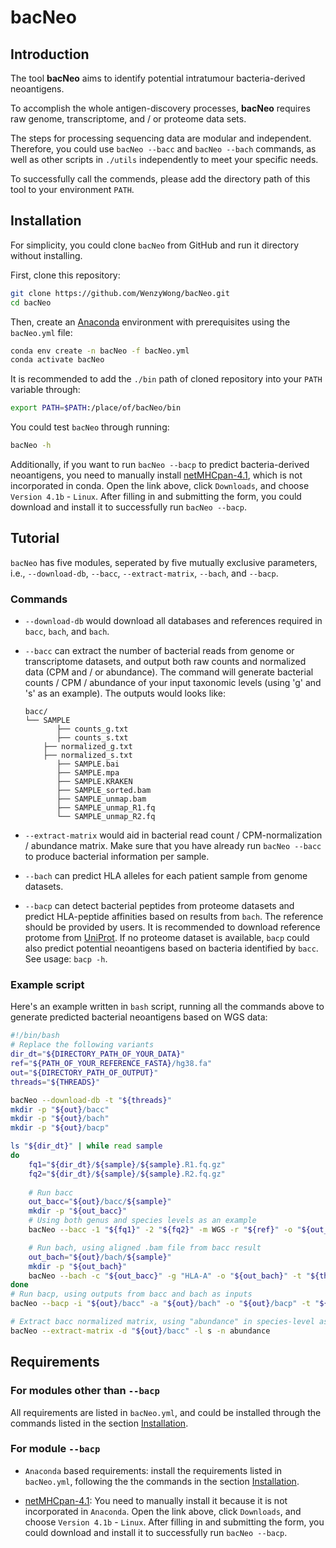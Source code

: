 # bacNeo

## Introduction

The tool **bacNeo** aims to identify potential intratumour bacteria-derived neoantigens. 

To accomplish the whole antigen-discovery processes, **bacNeo** requires raw genome, transcriptome, and / or proteome data sets.

The steps for processing sequencing data are modular and independent. Therefore, you could use `bacNeo --bacc` and `bacNeo --bach` commands, as well as other scripts in `./utils` independently to meet your specific needs.

To successfully call the commends, please add the directory path of this tool to your environment `PATH`.

## Installation

For simplicity, you could clone `bacNeo` from GitHub and run it directory without installing.

First, clone this repository:

```bash
git clone https://github.com/WenzyWong/bacNeo.git
cd bacNeo
```

Then, create an [Anaconda](https://docs.anaconda.com/anaconda/install/) environment with prerequisites using the `bacNeo.yml` file:

```bash
conda env create -n bacNeo -f bacNeo.yml
conda activate bacNeo
```

It is recommended to add the `./bin` path of cloned repository into your `PATH` variable through:

```bash
export PATH=$PATH:/place/of/bacNeo/bin
```

You could test `bacNeo` through running:

```bash
bacNeo -h
```

Additionally, if you want to run `bacNeo --bacp` to predict bacteria-derived neoantigens, you need to manually install [netMHCpan-4.1](https://services.healthtech.dtu.dk/services/NetMHCpan-4.1/), which is not incorporated in conda. Open the link above, click `Downloads`, and choose `Version 4.1b` - `Linux`. After filling in and submitting the form, you could download and install it to successfully run `bacNeo --bacp`.

## Tutorial

`bacNeo` has five modules, seperated by five mutually exclusive parameters, i.e., `--download-db`, `--bacc`, `--extract-matrix`, `--bach`, and `--bacp`.

### Commands

- `--download-db` would download all databases and references required in `bacc`, `bach`, and `bach`.

- `--bacc` can extract the number of bacterial reads from genome or transcriptome datasets, and output both raw counts and normalized data (CPM and / or abundance). The command will generate bacterial counts / CPM / abundance of your input taxonomic levels (using 'g' and 's' as an example). The outputs would looks like:

    ```
    bacc/
    └── SAMPLE
           ├── counts_g.txt
           ├── counts_s.txt
        ├── normalized_g.txt
        ├── normalized_s.txt
           ├── SAMPLE.bai
           ├── SAMPLE.mpa
           ├── SAMPLE.KRAKEN
           ├── SAMPLE_sorted.bam
           ├── SAMPLE_unmap.bam
           ├── SAMPLE_unmap_R1.fq
           └── SAMPLE_unmap_R2.fq
    ```

- `--extract-matrix` would aid in bacterial read count / CPM-normalization / abundance matrix. Make sure that you have already run `bacNeo --bacc` to produce bacterial information per sample.

- `--bach` can predict HLA alleles for each patient sample from genome datasets. 

- `--bacp` can detect bacterial peptides from proteome datasets and predict HLA-peptide affinities based on results from `bach`. The reference should be provided by users. It is recommended to download reference protome from [UniProt](https://www.uniprot.org/). If no proteome dataset is available, `bacp` could also predict potential neoantigens based on bacteria identified by `bacc`. See usage: `bacp -h`.

### Example script

Here's an example written in `bash` script, running all the commands above to generate predicted bacterial neoantigens based on WGS data:

```bash
#!/bin/bash
# Replace the following variants
dir_dt="${DIRECTORY_PATH_OF_YOUR_DATA}"
ref="${PATH_OF_YOUR_REFERENCE_FASTA}/hg38.fa"
out="${DIRECTORY_PATH_OF_OUTPUT}"
threads="${THREADS}"

bacNeo --download-db -t "${threads}"
mkdir -p "${out}/bacc"
mkdir -p "${out}/bach"
mkdir -p "${out}/bacp"

ls "${dir_dt}" | while read sample
do
    fq1="${dir_dt}/${sample}/${sample}.R1.fq.gz"
    fq2="${dir_dt}/${sample}/${sample}.R2.fq.gz"
    
    # Run bacc
    out_bacc="${out}/bacc/${sample}"
    mkdir -p "${out_bacc}"
    # Using both genus and species levels as an example
    bacNeo --bacc -1 "${fq1}" -2 "${fq2}" -m WGS -r "${ref}" -o "${out_bacc}" -l s -l g -t "${threads}"

    # Run bach, using aligned .bam file from bacc result
    out_bach="${out}/bach/${sample}"
    mkdir -p "${out_bach}"
    bacNeo --bach -c "${out_bacc}" -g "HLA-A" -o "${out_bach}" -t "${threads}"
done
# Run bacp, using outputs from bacc and bach as inputs
bacNeo --bacp -i "${out}/bacc" -a "${out}/bach" -o "${out}/bacp" -t "${threads}"

# Extract bacc normalized matrix, using "abundance" in species-level as an example
bacNeo --extract-matrix -d "${out}/bacc" -l s -n abundance

```

## Requirements

### For modules other than `--bacp`

All requirements are listed in `bacNeo.yml`, and could be installed through the commands listed in the section [Installation](#installation).

### For module `--bacp`

- `Anaconda` based requirements: install the requirements listed in `bacNeo.yml`, following the the commands in the section [Installation](#installation).

- [netMHCpan-4.1](https://services.healthtech.dtu.dk/services/NetMHCpan-4.1/): You need to manually install it because it is not incorporated in `Anaconda`. Open the link above, click `Downloads`, and choose `Version 4.1b` - `Linux`. After filling in and submitting the form, you could download and install it to successfully run `bacNeo --bacp`.
